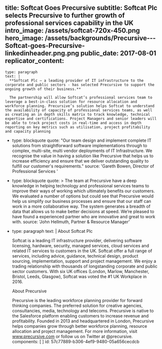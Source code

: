 title: Softcat Goes Precursive
subtitle: Softcat Plc selects Precursive to further growth of professional services capability in the UK
intro_image: /assets/softcat-720x-450.png
hero_image: /assets/backgrounds/Precursive---Softcat-goes-Precursive-linkedinheader.png.png
public_date: 2017-08-01
replicator_content:
  - 
    type: paragraph
    text: |
      **Softcat Plc – a leading provider of IT infrastructure to the corporate and public sectors - has selected Precursive to support the ongoing growth of their business.**
      
      The partnership will allow Softcat’s professional services team to leverage a best-in-class solution for resource allocation and workforce planning. Precursive’s solution helps Softcat to understand the availability of capacity of professional services teams, as well as creating an in depth skills matrix to track knowledge, technical expertise and certifications. Project Managers and senior leaders will be able to track project costs in real-time and access in depth  reporting on key metrics such as utilisation, project profitability and capacity planning
  - 
    type: blockquote
    quote: "Our team design and implement complete IT solutions from straightforward software implementations through to complex, multi-site, multi vendor deployments of IT Infrastructure. We recognise the value in having a solution like Precursive  that helps us to increase efficiency and ensure that we deliver outstanding quality to fulfill our customer's requirements."
    source: 'Gareth Bowen, Director of Professional Services '
  - 
    type: blockquote
    quote: >
      The team at Precursive have a deep knowledge in helping technology and professional services teams
      to improve their ways of working which ultimately benefits our customers. We evaluated a number of
      options but could see that Precursive would help us simplify our business processes and ensure that
      our staff can work in a more collaborative way. The system generates a breadth of data that allows
      us to make better decisions at speed. We’re pleased to have found a experienced partner who are
      innovative and great to work with.
    source: 'John Hellmuth, Partner & Resource Manager'
  - 
    type: paragraph
    text: |
      About Softcat Plc
      
      Softcat is a leading IT infrastructure provider, delivering software licensing, hardware, security, managed services, cloud services and related IT services to customers in the UK.
      Softcat offer a full range of services, including advice, guidance, technical design, product sourcing, implementation, support and project management. We enjoy a trading relationship with thousands of longstanding corporate and public sector customers. With six UK offices (London, Marlow, Manchester, Bristol, Leeds, Glasgow), Softcat was voted the #1 UK Workplace in 2016.
      
      About Precursive
      
      Precursive is the leading workforce planning provider for forward thinking companies. The preferred solution for creative agencies, consultancies, media, technology and telecoms. Precursive is native to the Salesforce platform enabling customers to increase revenue and profitability.
      Founded in 2013 and headquartered in London, Precursive helps companies grow through better workforce planning, resource allocation and project management.
      For more information, visit www.precursive.com or follow us on Twitter at @precursive.
components: [ ]
id: 57c77889-b306-4ef9-9480-05a656cecdcb
